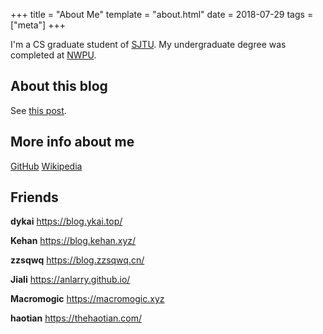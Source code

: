 +++
title = "About Me"
template = "about.html"
date = 2018-07-29
tags = ["meta"]
+++

I'm a CS graduate student of [SJTU](https://www.sjtu.edu.cn/). My undergraduate degree was completed at [NWPU](http://www.nwpu.edu.cn).
<!--more-->

## About this blog

See [this post](@/first-blog.md).

## More info about me

[GitHub](https://github.com/peng1999)
[Wikipedia](https://zh.wikipedia.org/wiki/User:Pg999w)

## Friends

**dykai** <https://blog.ykai.top/>

**Kehan** <https://blog.kehan.xyz/>

**zzsqwq** <https://blog.zzsqwq.cn/>

**Jiali** <https://anlarry.github.io/>

**Macromogic** <https://macromogic.xyz>

**haotian** <https://thehaotian.com/>
